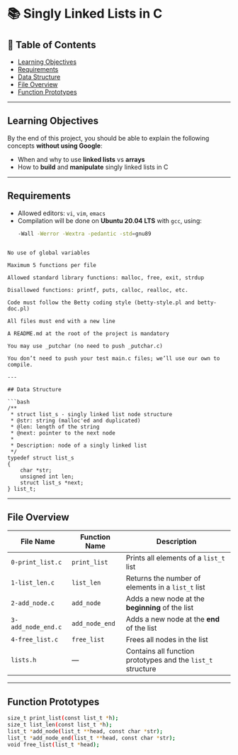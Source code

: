 # 📚 Singly Linked Lists in C

## 📌 Table of Contents
- [Learning Objectives](#-learning-objectives)
- [Requirements](#️-requirements)
- [Data Structure](#-data-structure)
- [File Overview](#-file-overview)
- [Function Prototypes](#-function-prototypes)

---

## Learning Objectives

By the end of this project, you should be able to explain the following concepts **without using Google**:

- When and why to use **linked lists** vs **arrays**
- How to **build** and **manipulate** singly linked lists in C

---

## Requirements

- Allowed editors: `vi`, `vim`, `emacs`
- Compilation will be done on **Ubuntu 20.04 LTS** with `gcc`, using:
  ```bash
  -Wall -Werror -Wextra -pedantic -std=gnu89
```

No use of global variables

Maximum 5 functions per file

Allowed standard library functions: malloc, free, exit, strdup

Disallowed functions: printf, puts, calloc, realloc, etc.

Code must follow the Betty coding style (betty-style.pl and betty-doc.pl)

All files must end with a new line

A README.md at the root of the project is mandatory

You may use _putchar (no need to push _putchar.c)

You don’t need to push your test main.c files; we’ll use our own to compile.

---

## Data Structure

```bash
/**
 * struct list_s - singly linked list node structure
 * @str: string (malloc'ed and duplicated)
 * @len: length of the string
 * @next: pointer to the next node
 *
 * Description: node of a singly linked list
 */
typedef struct list_s
{
    char *str;
    unsigned int len;
    struct list_s *next;
} list_t;
```
---

## File Overview

| File Name          | Function Name  | Description                                                 |
| ------------------ | -------------- | ----------------------------------------------------------- |
| `0-print_list.c`   | `print_list`   | Prints all elements of a `list_t` list                      |
| `1-list_len.c`     | `list_len`     | Returns the number of elements in a `list_t` list           |
| `2-add_node.c`     | `add_node`     | Adds a new node at the **beginning** of the list            |
| `3-add_node_end.c` | `add_node_end` | Adds a new node at the **end** of the list                  |
| `4-free_list.c`    | `free_list`    | Frees all nodes in the list                                 |
| `lists.h`          | —              | Contains all function prototypes and the `list_t` structure |

---

## Function Prototypes

```bash
size_t print_list(const list_t *h);
size_t list_len(const list_t *h);
list_t *add_node(list_t **head, const char *str);
list_t *add_node_end(list_t **head, const char *str);
void free_list(list_t *head);
```
